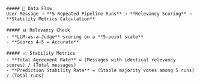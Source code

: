 
    ##### 🔄 Data Flow  
    User Message → **5 Repeated Pipeline Runs** → **Relevancy Scoring** → **Stability Metrics Calculation**  

    ##### 📊 Relevancy Check  
    - **LLM-as-a-Judge** scoring on a **5-point scale**  
    - **Scores 4–5 = Accurate**  

    ##### 📈 Stability Metrics  
    - **Total Agreement Rate** = (Messages with identical relevancy scores) / (Total messages)  
    - **Prediction Stability Rate** = (Stable majority votes among 5 runs) / (Total runs)  
    